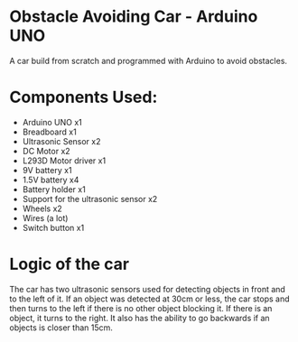 # Obstacle Avoiding Car - Arduino UNO

A car build from scratch and programmed with Arduino to avoid obstacles.

# Components Used:
- Arduino UNO x1
- Breadboard x1
- Ultrasonic Sensor x2
- DC Motor x2
- L293D Motor driver x1
- 9V battery x1
- 1.5V battery x4
- Battery holder x1
- Support for the ultrasonic sensor x2
- Wheels x2
- Wires (a lot)
- Switch button x1

# Logic of the car

The car has two ultrasonic sensors used for detecting objects in front and to the left of it. If an object was detected at 30cm or less, the car stops and then turns to the left if there is no other object blocking it. If there is an object, it turns to the right. It also has the ability to go backwards if an objects is closer than 15cm.
